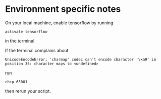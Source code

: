 # Environment specific notes

On your local machine, enable tensorflow by running 

```
activate tensorflow
```

in the terminal.

If the terminal complains about 

```
UnicodeEncodeError: 'charmap' codec can't encode character '\xa9' in position 35: character maps to <undefined>
```

run 

```
chcp 65001
``` 

then rerun your script.